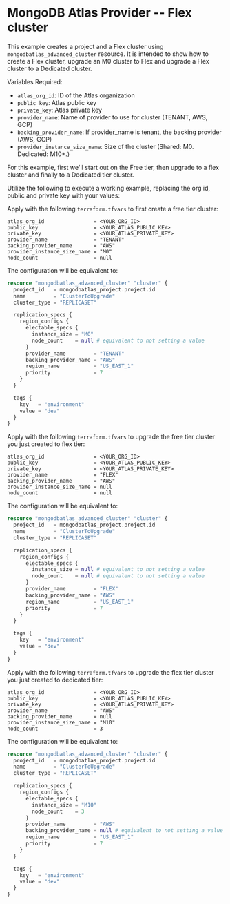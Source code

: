 # MongoDB Atlas Provider -- Flex cluster
This example creates a project and a Flex cluster using `mongodbatlas_advanced_cluster` resource. It is intended to show how to create a Flex cluster, upgrade an M0 cluster to Flex and upgrade a Flex cluster to a Dedicated cluster.

Variables Required:
- `atlas_org_id`: ID of the Atlas organization
- `public_key`: Atlas public key
- `private_key`: Atlas  private key
- `provider_name`: Name of provider to use for cluster (TENANT, AWS, GCP)
- `backing_provider_name`: If provider_name is tenant, the backing provider (AWS, GCP)
- `provider_instance_size_name`: Size of the cluster (Shared: M0. Dedicated: M10+.)

For this example, first we'll start out on the Free tier, then upgrade to a flex cluster and finally to a Dedicated tier cluster.

Utilize the following to execute a working example, replacing the org id, public and private key with your values:

Apply with the following `terraform.tfvars` to first create a free tier cluster:
```
atlas_org_id                = <YOUR_ORG_ID>
public_key                  = <YOUR_ATLAS_PUBLIC_KEY>
private_key                 = <YOUR_ATLAS_PRIVATE_KEY>
provider_name               = "TENANT"
backing_provider_name       = "AWS"
provider_instance_size_name = "M0"
node_count 					= null
```

The configuration will be equivalent to:

```terraform
resource "mongodbatlas_advanced_cluster" "cluster" {
  project_id   = mongodbatlas_project.project.id
  name         = "ClusterToUpgrade"
  cluster_type = "REPLICASET"

  replication_specs {
    region_configs {
      electable_specs {
        instance_size = "M0"
        node_count    = null # equivalent to not setting a value
      }
      provider_name         = "TENANT"
      backing_provider_name = "AWS"
      region_name           = "US_EAST_1"
      priority              = 7
    }
  }

  tags {
    key   = "environment"
    value = "dev"
  }
}
```

Apply with the following `terraform.tfvars` to upgrade the free tier cluster you just created to flex tier:
```
atlas_org_id                = <YOUR_ORG_ID>
public_key                  = <YOUR_ATLAS_PUBLIC_KEY>
private_key                 = <YOUR_ATLAS_PRIVATE_KEY>
provider_name               = "FLEX"
backing_provider_name       = "AWS"
provider_instance_size_name = null
node_count 					= null
```

The configuration will be equivalent to:
```terraform
resource "mongodbatlas_advanced_cluster" "cluster" {
  project_id   = mongodbatlas_project.project.id
  name         = "ClusterToUpgrade"
  cluster_type = "REPLICASET"

  replication_specs {
    region_configs {
      electable_specs {
        instance_size = null # equivalent to not setting a value
        node_count    = null # equivalent to not setting a value
      }
      provider_name         = "FLEX"
      backing_provider_name = "AWS"
      region_name           = "US_EAST_1"
      priority              = 7
    }
  }

  tags {
    key   = "environment"
    value = "dev"
  }
}
```

Apply with the following `terraform.tfvars` to upgrade the flex tier cluster you just created to dedicated tier:
```
atlas_org_id                = <YOUR_ORG_ID>
public_key                  = <YOUR_ATLAS_PUBLIC_KEY>
private_key                 = <YOUR_ATLAS_PRIVATE_KEY>
provider_name               = "AWS"
backing_provider_name       = null
provider_instance_size_name = "M10"
node_count 					= 3
```

The configuration will be equivalent to:
```terraform
resource "mongodbatlas_advanced_cluster" "cluster" {
  project_id   = mongodbatlas_project.project.id
  name         = "ClusterToUpgrade"
  cluster_type = "REPLICASET"

  replication_specs {
    region_configs {
      electable_specs {
        instance_size = "M10"
        node_count    = 3
      }
      provider_name         = "AWS"
      backing_provider_name = null # equivalent to not setting a value
      region_name           = "US_EAST_1"
      priority              = 7
    }
  }

  tags {
    key   = "environment"
    value = "dev"
  }
}
```
